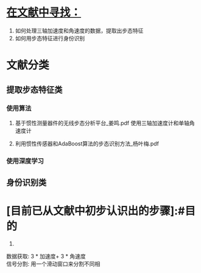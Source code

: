 # [在文献中寻找：](#目的)
1. 如何处理三轴加速度和角速度的数据，提取出步态特征
2. 如何用步态特征进行身份识别

# 文献分类

## 提取步态特征类
### 使用算法
1. 基于惯性测量器件的无线步态分析平台_姜鸣.pdf
使用三轴加速度计和单轴角速度计

2. 利用惯性传感器和AdaBoost算法的步态识别方法_杨叶梅.pdf


### 使用深度学习


## 身份识别类

# [目前已从文献中初步认识出的步骤]:#目的
1. 
数据获取:
3 * 加速度+ 3 * 角速度  
信号分割:
用一个滑动窗口来分割不同相  
